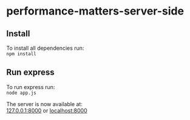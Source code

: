 # performance-matters-server-side

## Install
To install all dependencies run:  
```npm install```

## Run express
To run express run:  
```node app.js```

The server is now available at:  
[127.0.0.1:8000](127.0.0.1:8000) or [localhost:8000](localhost:8000) 


